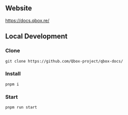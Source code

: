 ## Website
https://docs.qbox.re/

## Local Development

### Clone
```
git clone https://github.com/Qbox-project/qbox-docs/
```

### Install

```
pnpm i
```

### Start 

```
pnpm run start
```
